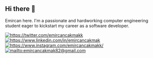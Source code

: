 <h2 align="left">Hi there 👋</h2>
<p>Emircan here. I'm a passionate and hardworking computer engineering student eager to kickstart my career as a software developer.</p>

<a href="https://twitter.com/emircancakmakk" target="_blank">
    <img src="https://img.shields.io/badge/%20-twitter-%231DA1F2" alt="https://twitter.com/emircancakmakk">
</a>
<a href="https://www.linkedin.com/in/emircancakmak" target="_blank">
    <img src="https://img.shields.io/badge/%20-linkedin-0072b1" alt="https://www.linkedin.com/in/emircancakmak">
</a>
<a href="https://www.instagram.com/emircancakmakk/" target="_blank">
    <img src="https://img.shields.io/badge/%20-instagram-fbad50" alt="https://www.instagram.com/emircancakmakk/">
</a>
<a href="mailto:emircancakmak82@gmail.com" target="_blank">
    <img src="https://img.shields.io/badge/%20-gmail-B23121" alt="mailto:emircancakmak82@gmail.com">
</a>
